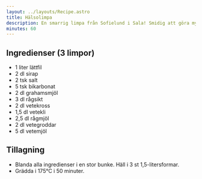 ```yaml
---
layout: ../layouts/Recipe.astro
title: Hälsolimpa
description: En smarrig limpa från Sofielund i Sala! Smidig att göra mycket av.
minutes: 60
---
```


## Ingredienser (3 limpor)

- 1 liter lättfil
- 2 dl sirap
- 2 tsk salt
- 5 tsk bikarbonat
- 2 dl grahamsmjöl
- 3 dl rågsikt
- 2 dl vetekross
- 1,5 dl vetekli
- 2,5 dl rågmjöl
- 2 dl vetegroddar
- 5 dl vetemjöl

## Tillagning

- Blanda alla ingredienser i en stor bunke. Häll i 3 st 1,5-litersformar.
- Grädda i 175°C i 50 minuter.
